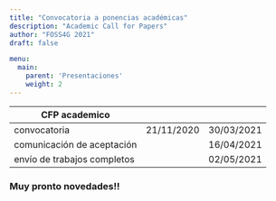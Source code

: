 ```yaml
---
title: "Convocatoria a ponencias académicas"
description: "Academic Call for Papers"
author: "FOSS4G 2021"
draft: false

menu:
  main:
    parent: 'Presentaciones'
    weight: 2
---
```

| CFP academico              |            |            |  
|----------------------------|------------|------------|                          
|convocatoria                | 21/11/2020 | 30/03/2021 |                            
|comunicación de aceptación  |            | 16/04/2021 |     
|envío de trabajos completos |            | 02/05/2021 |        

### **Muy pronto novedades!!**
